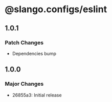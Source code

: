 # @slango.configs/eslint

## 1.0.1

### Patch Changes

- Dependencies bump

## 1.0.0

### Major Changes

- 26855a3: Initial release
